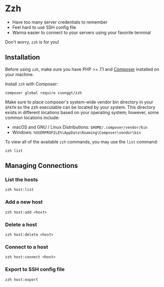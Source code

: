 # Zzh

- Have too many server credentials to remember
- Feel hard to use SSH config file
- Wanna easier to connect to your servers using your favorite terminal

Don't worry, `zzh` is for you!

## Installation

Before using `zzh`, make sure you have PHP >= 7.1 and [Composer](https://getcomposer.org/) installed on your machine.

Install `zzh` with Composer:

    composer global require cuonggt/zzh

Make sure to place composer's system-wide vendor bin directory in your `$PATH` so the zzh executable can be located by your system. This directory exists in different locations based on your operating system; however, some common locations include:

- macOS and GNU / Linux Distributions: `$HOME/.composer/vendor/bin`
- Windows: `%USERPROFILE%\AppData\Roaming\Composer\vendor\bin`

To view all of the available `zzh` commands, you may use the `list` command:

    zzh list

## Managing Connections

### List the hosts

    zzh host:list

### Add a new host

    zzh host:add <host>

### Delete a host

    zzh host:delete <host>

### Connect to a host

    zzh host:connect <host>

### Export to SSH config file

    zzh host:export

